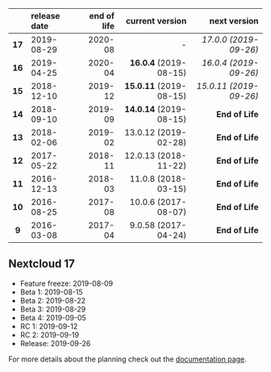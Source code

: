 |        | release date      | end of life      | current version          | next version
|:------:|:------------------|-----------------:|-------------------------:|---------------------------:
| **17** | 2019-08-29        | 2020-08          | *-*                      | *17.0.0 (2019-09-26)*
| **16** | 2019-04-25        | 2020-04          | **16.0.4** (2019-08-15)  | *16.0.4 (2019-09-26)*
| **15** | 2018-12-10        | 2019-12          | **15.0.11** (2019-08-15) | *15.0.11 (2019-09-26)*
| **14** | 2018-09-10        | 2019-09          | **14.0.14** (2019-08-15) | **End of Life**
| **13** | 2018-02-06        | 2019-02          | 13.0.12 (2019-02-28)     | **End of Life**
| **12** | 2017-05-22        | 2018-11          | 12.0.13 (2018-11-22)     | **End of Life**
| **11** | 2016-12-13        | 2018-03          | 11.0.8 (2018-03-15)      | **End of Life**
| **10** | 2016-08-25        | 2017-08          | 10.0.6 (2017-08-07)      | **End of Life**
|  **9** | 2016-03-08        | 2017-04          | 9.0.58 (2017-04-24)      | **End of Life**
 
## Nextcloud 17

* Feature freeze: 2019-08-09
* Beta 1: 2019-08-15
* Beta 2: 2019-08-22
* Beta 3: 2019-08-29
* Beta 4: 2019-09-05
* RC 1: 2019-09-12
* RC 2: 2019-09-19
* Release: 2019-09-26


For more details about the planning check out the [documentation page](https://docs.nextcloud.com/server/stable/admin_manual/release_schedule.html).